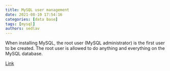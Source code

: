 ```yaml
---
title: MySQL user management 
date: 2021-08-10 17:54:16
categories: [data base]
tags: [mysql]
authors: sedlav
---
```


When installing MySQL, the root user (MySQL administrator) is the first user to be created. The root user is allowed to do anything and everything on the MySQL database.

[Link](https://www.fosslinux.com/47404/mysql-user-management.htm)
